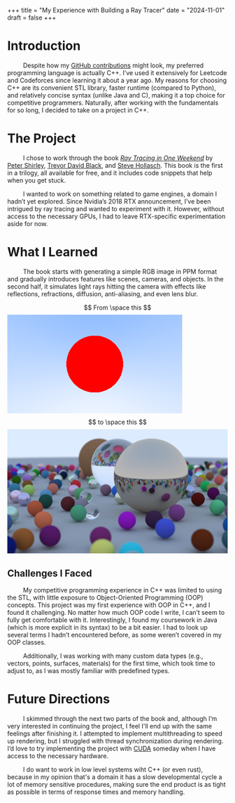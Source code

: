 +++
title = "My Experience with Building a Ray Tracer"
date = "2024-11-01"
draft = false
+++

# Introduction

&emsp; &emsp; Despite how my [GitHub contributions](http://github.com/mayukh-chr) might look, my preferred programming language is actually C++. I’ve used it extensively for Leetcode and Codeforces since learning it about a year ago. My reasons for choosing C++ are its convenient STL library, faster runtime (compared to Python), and relatively concise syntax (unlike Java and C), making it a top choice for competitive programmers. Naturally, after working with the fundamentals for so long, I decided to take on a project in C++.

# The Project

&emsp; &emsp; I chose to work through the book [*Ray Tracing in One Weekend*](https://raytracing.github.io/books/RayTracingInOneWeekend.html) by [Peter Shirley](https://github.com/petershirley), [Trevor David Black](https://github.com/trevordblack), and [Steve Hollasch](https://github.com/trevordblack). This book is the first in a trilogy, all available for free, and it includes code snippets that help when you get stuck. 

&emsp; &emsp; I wanted to work on something related to game engines, a domain I hadn’t yet explored. Since Nvidia’s 2018 RTX announcement, I’ve been intrigued by ray tracing and wanted to experiment with it. However, without access to the necessary GPUs, I had to leave RTX-specific experimentation aside for now.

# What I Learned

&emsp; &emsp; The book starts with generating a simple RGB image in PPM format and gradually introduces features like scenes, cameras, and objects. In the second half, it simulates light rays hitting the camera with effects like reflections, refractions, diffusion, anti-aliasing, and even lens blur.

$$ From \space this $$
![img1](/images/p3/img-1.03-red-sphere.png)
$$ to \space this $$
![img2](/images/p3/img-1.23-book1-final.jpg)

## Challenges I Faced

&emsp; &emsp; My competitive programming experience in C++ was limited to using the STL, with little exposure to Object-Oriented Programming (OOP) concepts. This project was my first experience with OOP in C++, and I found it challenging. No matter how much OOP code I write, I can’t seem to fully get comfortable with it. Interestingly, I found my coursework in Java (which is more explicit in its syntax) to be a bit easier. I had to look up several terms I hadn’t encountered before, as some weren’t covered in my OOP classes.

&emsp; &emsp; Additionally, I was working with many custom data types (e.g., vectors, points, surfaces, materials) for the first time, which took time to adjust to, as I was mostly familiar with predefined types.

# Future Directions

&emsp; &emsp; I skimmed through the next two parts of the book and, although I’m very interested in continuing the project, I feel I'll end up with the same feelings after finishing it. I attempted to implement multithreading to speed up rendering, but I struggled with thread synchronization during rendering. I’d love to try implementing the project with [CUDA](https://developer.nvidia.com/blog/accelerated-ray-tracing-cuda/) someday when I have access to the necessary hardware.

&emsp; &emsp; I do want to work in low level systems wiht C++ (or even rust), because in my opinion that's a domain it has a slow developmental cycle a lot of memory sensitive procedures, making sure the end product is as tight as possible in terms of response times and memory handling. 
